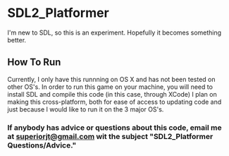 # SDL2_Platformer
I'm new to SDL, so this is an experiment. Hopefully it becomes something better.
## How To Run ##
Currently, I only have this runnning on OS X and has not been tested on other OS's. In order to run this game on your machine, you will need to install SDL and compile this code (in this case, through XCode)
I plan on making this cross-platform, both for ease of access to updating code and just because I would like to run it on the 3 major OS's.

### If anybody has advice or questions about this code, email me at superiorjt@gmail.com wit the subject "SDL2_Platformer Questions/Advice."
